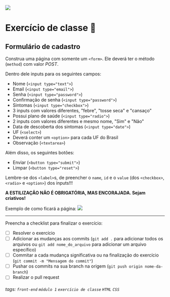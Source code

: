 ![](https://i.imgur.com/xG74tOh.png)

# Exercício de classe 🏫

## Formulário de cadastro

Construa uma página com somente um `<form>`. Ele deverá ter o método (`method`) com valor *POST*.

Dentro dele inputs para os seguintes campos:
 - Nome (`<input type="text">`)
 - Email (`<input type="email">`)
 - Senha (`<input type="password">`)
 - Confirmação de senha (`<input type="password">`)
 - Sintomas (`<input type="checkbox">`)
  - 3 inputs com valores diferentes, "febre", "tosse seca" e "cansaço"
 - Possui plano de saúde (`<input type="radio">`)
  - 2 inputs com valores diferentes e mesmo nome, "Sim" e "Não"
 - Data de descoberta dos sintomas (`<input type="date">`)
 - UF (`<select>`)
  - Deverá conter um `<option>` para cada UF do Brasil
 - Observação (`<textarea>`)

Além disso, os seguintes botões:
 - Enviar (`<button type="submit">`)
 - Limpar (`<button type="reset">`)

Lembre-se dos `<label>`s, de preencher o `name`, `id` e o `value` (dos `<checkbox>`, `<radio>` e `<option>`) dos inputs!!!

**A ESTILIZAÇÃO NÃO É OBRIGATÓRIA, MAS ENCORAJADA. Sejam criativos!**

Exemplo de como ficará a página: 
![](https://i.imgur.com/woTLsNH.png)

---

Preencha a checklist para finalizar o exercício:

- [ ] Resolver o exercício
- [ ] Adicionar as mudanças aos commits (`git add .` para adicionar todos os arquivos ou `git add nome_do_arquivo` para adicionar um arquivo específico)
- [ ] Commitar a cada mudança significativa ou na finalização do exercício (`git commit -m "Mensagem do commit"`)
- [ ] Pushar os commits na sua branch na origem (`git push origin nome-da-branch`)
- [ ] Realizar o pull request

###### tags: `front-end` `módulo 1` `exercício de classe` `HTML` `CSS`
